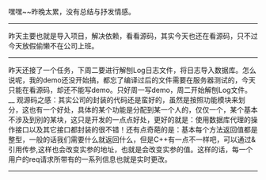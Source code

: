 嘿嘿~~昨晚太累，没有总结与抒发情感。
___
昨天主要也就是导入项目，解决依赖，看看源码，其实今天也还在看源码，只不过今天放假偷懒不在公司上班。
___
昨天还接了一个任务，下周二要进行解刨Log日志文件，将日志导入数据库。怎么说呢，我的demo还没开始搞，都忘了编译过后的文件需要在服务器测试的，今天只能在看源码，却还不能写demo。只好周一写demo，周二开始解刨Log文件。
__
观源码之感：其实公司的封装的代码还是蛮好的，虽然是按照功能模块来划分，这也有一个好处，具体的某个功能是分配到某一个人的，仅仅一个，某个基本不涉及到别的某块，这只是开发的一点点好处，更好的就是：使用数据库代理的操作接口以及其它接口都封装的很不错！还有点奇葩的是：基本每个方法返回值都是整型，一般的话我们需要什么就返回什么，但是C++有一点不一样吧，可以通过&引用传参,这样也会改变实参的地址，也就是会改变实参的值。这样的话，每一个用户的req请求所带有的一系列信息也就是实时更改。
___

